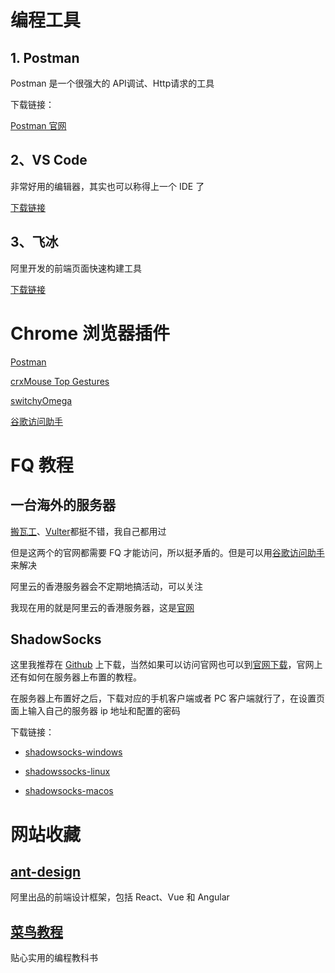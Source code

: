 # 编程工具

## 1. Postman

Postman 是一个很强大的 API调试、Http请求的工具

下载链接：

[Postman 官网](https://www.getpostman.com/)

## 2、VS Code

非常好用的编辑器，其实也可以称得上一个 IDE 了

[下载链接](https://code.visualstudio.com/download)

## 3、飞冰

阿里开发的前端页面快速构建工具

[下载链接](https://ice.work/iceworks)


# Chrome 浏览器插件

[Postman](https://chrome.google.com/webstore/detail/postman/fhbjgbiflinjbdggehcddcbncdddomop)

[crxMouse Top Gestures](https://chrome.google.com/webstore/detail/crxmouse-chrome-gestures/jlgkpaicikihijadgifklkbpdajbkhjo)

[switchyOmega](https://chrome.google.com/webstore/detail/proxy-switchyomega/padekgcemlokbadohgkifijomclgjgif)

[谷歌访问助手](ggfwzs.com)


# FQ 教程

## 一台海外的服务器

[搬瓦工](https://bwg.net/)、[Vulter](vultr.com)都挺不错，我自己都用过

但是这两个的官网都需要 FQ 才能访问，所以挺矛盾的。但是可以用[谷歌访问助手](ggfwzs.com)来解决

阿里云的香港服务器会不定期地搞活动，可以关注

我现在用的就是阿里云的香港服务器，这是[官网](https://cn.aliyun.com/)

## ShadowSocks

这里我推荐在 [Github](https://github.com/shadowsocks/shadowsocks-windows) 上下载，当然如果可以访问官网也可以到[官网下载](https://shadowsocks.org/en/index.html)，官网上还有如何在服务器上布置的教程。

在服务器上布置好之后，下载对应的手机客户端或者 PC 客户端就行了，在设置页面上输入自己的服务器 ip 地址和配置的密码

下载链接：

- [shadowsocks-windows](https://github.com/shadowsocks/shadowsocks-windows/releases)

- [shadowssocks-linux](https://github.com/shadowsocks/shadowsocks-qt5/releases)

- [shadowsocks-macos](https://github.com/shadowsocks/shadowsocks-iOS/releases)


# 网站收藏

## [ant-design](https://ant.design/index-cn)

阿里出品的前端设计框架，包括 React、Vue 和 Angular


## [菜鸟教程](http://www.runoob.com/)

贴心实用的编程教科书
